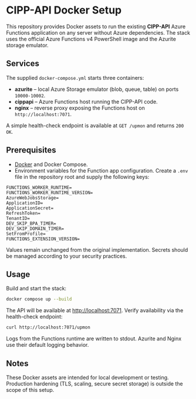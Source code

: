 # CIPP-API Docker Setup

This repository provides Docker assets to run the existing **CIPP-API** Azure Functions
application on any server without Azure dependencies. The stack uses the official
Azure Functions v4 PowerShell image and the Azurite storage emulator.

## Services

The supplied `docker-compose.yml` starts three containers:

- **azurite** – local Azure Storage emulator (blob, queue, table) on ports `10000-10002`.
- **cippapi** – Azure Functions host running the CIPP-API code.
- **nginx** – reverse proxy exposing the Functions host on `http://localhost:7071`.

A simple health-check endpoint is available at `GET /upmon` and returns `200 OK`.

## Prerequisites

- [Docker](https://www.docker.com/) and Docker Compose.
- Environment variables for the Function app configuration. Create a `.env` file
  in the repository root and supply the following keys:

```
FUNCTIONS_WORKER_RUNTIME=
FUNCTIONS_WORKER_RUNTIME_VERSION=
AzureWebJobsStorage=
ApplicationID=
ApplicationSecret=
RefreshToken=
TenantID=
DEV_SKIP_BPA_TIMER=
DEV_SKIP_DOMAIN_TIMER=
SetFromProfile=
FUNCTIONS_EXTENSION_VERSION=
```

Values remain unchanged from the original implementation. Secrets should be
managed according to your security practices.

## Usage

Build and start the stack:

```bash
docker compose up --build
```

The API will be available at [http://localhost:7071](http://localhost:7071).
Verify availability via the health-check endpoint:

```bash
curl http://localhost:7071/upmon
```

Logs from the Functions runtime are written to stdout. Azurite and Nginx use
their default logging behavior.

## Notes

These Docker assets are intended for local development or testing. Production
hardening (TLS, scaling, secure secret storage) is outside the scope of this
setup.

